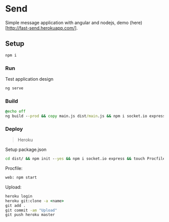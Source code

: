 # Send

Simple message application with angular and nodejs, demo (here)[http://fast-send.herokuapp.com/].

## Setup

```cmd
npm i
```

### Run

Test application design 

```cmd
ng serve
```

### Build

```cmd
@echo off
ng build --prod && copy main.js dist/main.js && npm i socket.io express && node main.js
```

### Deploy


> Heroku

Setup package.json
```cmd
cd dist/ && npm init --yes && npm i socket.io express && touch Procfile
```

Procfile:
```cmd
web: npm start
```
Upload:
```cmd
heroku login
heroku git:clone -a <name>
git add .
git commit -am "Upload"
git push heroku master
```

